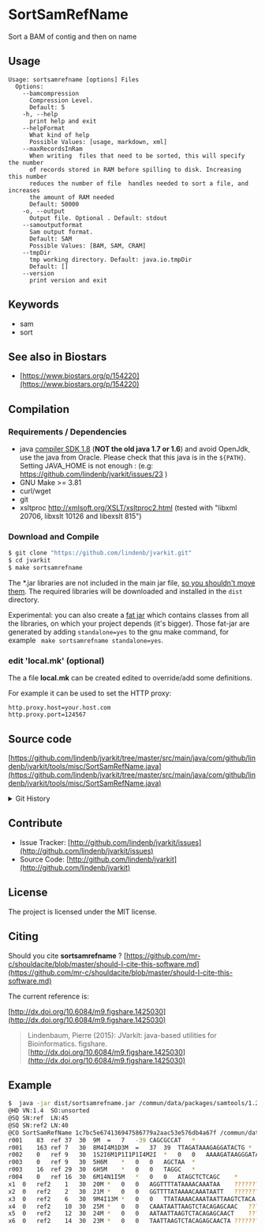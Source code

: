 # SortSamRefName

Sort a BAM of contig and then on name


## Usage

```
Usage: sortsamrefname [options] Files
  Options:
    --bamcompression
      Compression Level.
      Default: 5
    -h, --help
      print help and exit
    --helpFormat
      What kind of help
      Possible Values: [usage, markdown, xml]
    --maxRecordsInRam
      When writing  files that need to be sorted, this will specify the number 
      of records stored in RAM before spilling to disk. Increasing this number 
      reduces the number of file  handles needed to sort a file, and increases 
      the amount of RAM needed
      Default: 50000
    -o, --output
      Output file. Optional . Default: stdout
    --samoutputformat
      Sam output format.
      Default: SAM
      Possible Values: [BAM, SAM, CRAM]
    --tmpDir
      tmp working directory. Default: java.io.tmpDir
      Default: []
    --version
      print version and exit

```


## Keywords

 * sam
 * sort



## See also in Biostars

 * [https://www.biostars.org/p/154220](https://www.biostars.org/p/154220)


## Compilation

### Requirements / Dependencies

* java [compiler SDK 1.8](http://www.oracle.com/technetwork/java/index.html) (**NOT the old java 1.7 or 1.6**) and avoid OpenJdk, use the java from Oracle. Please check that this java is in the `${PATH}`. Setting JAVA_HOME is not enough : (e.g: https://github.com/lindenb/jvarkit/issues/23 )
* GNU Make >= 3.81
* curl/wget
* git
* xsltproc http://xmlsoft.org/XSLT/xsltproc2.html (tested with "libxml 20706, libxslt 10126 and libexslt 815")


### Download and Compile

```bash
$ git clone "https://github.com/lindenb/jvarkit.git"
$ cd jvarkit
$ make sortsamrefname
```

The *.jar libraries are not included in the main jar file, [so you shouldn't move them](https://github.com/lindenb/jvarkit/issues/15#issuecomment-140099011 ).
The required libraries will be downloaded and installed in the `dist` directory.

Experimental: you can also create a [fat jar](https://stackoverflow.com/questions/19150811/) which contains classes from all the libraries, on which your project depends (it's bigger). Those fat-jar are generated by adding `standalone=yes` to the gnu make command, for example ` make sortsamrefname standalone=yes`.

### edit 'local.mk' (optional)

The a file **local.mk** can be created edited to override/add some definitions.

For example it can be used to set the HTTP proxy:

```
http.proxy.host=your.host.com
http.proxy.port=124567
```
## Source code 

[https://github.com/lindenb/jvarkit/tree/master/src/main/java/com/github/lindenb/jvarkit/tools/misc/SortSamRefName.java](https://github.com/lindenb/jvarkit/tree/master/src/main/java/com/github/lindenb/jvarkit/tools/misc/SortSamRefName.java)


<details>
<summary>Git History</summary>

```
Wed May 24 17:27:28 2017 +0200 ; lowres bam2raster & fix doc ; https://github.com/lindenb/jvarkit/commit/6edcfd661827927b541e7267195c762e916482a0
Thu May 11 16:20:27 2017 +0200 ; move to jcommander ; https://github.com/lindenb/jvarkit/commit/15b6fabdbdd7ce0d1e20ca51e1c1a9db8574a59e
Thu Apr 27 17:22:22 2017 +0200 ; cont jcommander ; https://github.com/lindenb/jvarkit/commit/0a27a246a537d2b48201596067652ea26bfc28d6
Wed Mar 30 17:45:00 2016 +0200 ; cont ; https://github.com/lindenb/jvarkit/commit/ef77dce3c82c470017916555304df6a470fbdad4
Tue Dec 15 14:18:29 2015 +0100 ; sort sam ref ; https://github.com/lindenb/jvarkit/commit/b7c82e602e66e9cd300d00e739d69296883f5864
Wed Aug 12 18:34:11 2015 +0200 ; ignore mapq=0 ; https://github.com/lindenb/jvarkit/commit/484ae4fc0e3333893aa6f343db8774f0ede40dda
Wed Aug 12 15:35:53 2015 +0200 ; Tool to sort BAM on REF/name , tool to 'cap' bam. ; https://github.com/lindenb/jvarkit/commit/6f7e43d6fb776bf2a549700d71220b3d2693862d
```

</details>

## Contribute

- Issue Tracker: [http://github.com/lindenb/jvarkit/issues](http://github.com/lindenb/jvarkit/issues)
- Source Code: [http://github.com/lindenb/jvarkit](http://github.com/lindenb/jvarkit)

## License

The project is licensed under the MIT license.

## Citing

Should you cite **sortsamrefname** ? [https://github.com/mr-c/shouldacite/blob/master/should-I-cite-this-software.md](https://github.com/mr-c/shouldacite/blob/master/should-I-cite-this-software.md)

The current reference is:

[http://dx.doi.org/10.6084/m9.figshare.1425030](http://dx.doi.org/10.6084/m9.figshare.1425030)

> Lindenbaum, Pierre (2015): JVarkit: java-based utilities for Bioinformatics. figshare.
> [http://dx.doi.org/10.6084/m9.figshare.1425030](http://dx.doi.org/10.6084/m9.figshare.1425030)


## Example

```bash
$  java -jar dist/sortsamrefname.jar /commun/data/packages/samtools/1.2/samtools/examples/toy.sam  2> /dev/null 
@HD	VN:1.4	SO:unsorted
@SQ	SN:ref	LN:45
@SQ	SN:ref2	LN:40
@CO	SortSamRefName 1c7bc5e674136947586779a2aac53e576db4a67f /commun/data/packages/samtools/1.2/samtools/examples/toy.sam
r001	83	ref	37	30	9M	=	7	-39	CAGCGCCAT	*
r001	163	ref	7	30	8M4I4M1D3M	=	37	39	TTAGATAAAGAGGATACTG	*	XX:B:S,12561,2,20,112
r002	0	ref	9	30	1S2I6M1P1I1P1I4M2I	*	0	0	AAAAGATAAGGGATAAA	*
r003	0	ref	9	30	5H6M	*	0	0	AGCTAA	*
r003	16	ref	29	30	6H5M	*	0	0	TAGGC	*
r004	0	ref	16	30	6M14N1I5M	*	0	0	ATAGCTCTCAGC	*
x1	0	ref2	1	30	20M	*	0	0	AGGTTTTATAAAACAAATAA	????????????????????
x2	0	ref2	2	30	21M	*	0	0	GGTTTTATAAAACAAATAATT	?????????????????????
x3	0	ref2	6	30	9M4I13M	*	0	0	TTATAAAACAAATAATTAAGTCTACA	??????????????????????????
x4	0	ref2	10	30	25M	*	0	0	CAAATAATTAAGTCTACAGAGCAAC	?????????????????????????
x5	0	ref2	12	30	24M	*	0	0	AATAATTAAGTCTACAGAGCAACT	????????????????????????
x6	0	ref2	14	30	23M	*	0	0	TAATTAAGTCTACAGAGCAACTA	???????????????????????
```


